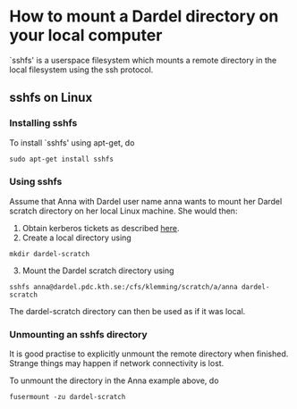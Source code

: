 
# How to mount a Dardel directory on your local computer

`sshfs' is a userspace filesystem which mounts a remote directory in the local filesystem using the ssh protocol.

## sshfs on Linux

### Installing sshfs

To install `sshfs' using apt-get, do

```default
sudo apt-get install sshfs
```

### Using sshfs

Assume that Anna with Dardel user name anna wants to mount her Dardel
scratch directory on her local Linux machine. She would then:

1. Obtain kerberos tickets as described [here](kerberos_login).
2. Create a local directory using
```
mkdir dardel-scratch
```

3. Mount the Dardel scratch directory using
```
sshfs anna@dardel.pdc.kth.se:/cfs/klemming/scratch/a/anna dardel-scratch
```

The dardel-scratch directory can then be used as if it was local.

### Unmounting an sshfs directory

It is good practise to explicitly unmount the remote directory when
finished. Strange things may happen if network connectivity is lost.

To unmount the directory in the Anna example above, do

```
fusermount -zu dardel-scratch
```
